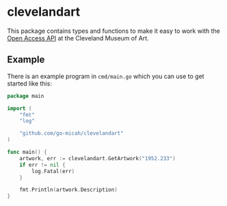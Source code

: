 # clevelandart

This package contains types and functions to make it easy to work with the [Open Access API](https://openaccess-api.clevelandart.org/) at the Cleveland Museum of Art.

## Example

There is an example program in `cmd/main.go` which you can use to get started like this:

```go
package main

import (
	"fmt"
	"log"

	"github.com/go-micah/clevelandart"
)

func main() {
	artwork, err := clevelandart.GetArtwork("1952.233")
	if err != nil {
		log.Fatal(err)
	}

	fmt.Println(artwork.Description)
}
```